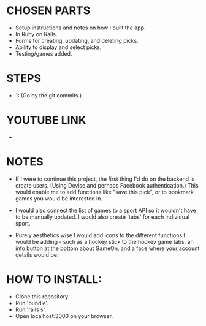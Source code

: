# CHOSEN PARTS
* Setup instructions and notes on how I built the app.
* In Ruby on Rails.
* Forms for creating, updating, and deleting picks.
* Ability to display and select picks.
* Testing/games added.

# STEPS
* 1: (Go by the git commits.)



# YOUTUBE LINK
* 


# NOTES
* If I were to continue this project, the first thing I'd do on the backend is create users. (Using Devise and perhaps Facebook authentication.) This would enable me to add functions like "save this pick", or to bookmark games you would be interested in.

* I would also connect the list of games to a sport API so it wouldn't have to be manually updated. I would also create 'tabs' for each individual sport.

* Purely aesthetics wise I would add icons to the different functions I would be adding - such as a hockey stick to the hockey game tabs, an info button at the bottom about GameOn, and a face where your account details would be.


# HOW TO INSTALL:
- Clone this repository. 
- Run 'bundle'.
- Run 'rails s'.
- Open localhost:3000 on your browser.